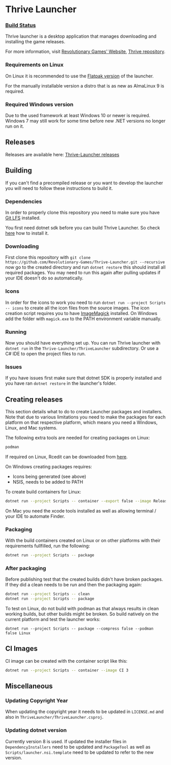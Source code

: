 Thrive Launcher
===============

### [Build Status](https://dev.revolutionarygamesstudio.com/ci/2)

Thrive launcher is a desktop application that manages downloading and
installing the game releases.

For more information, visit [Revolutionary Games' Website](http://revolutionarygamesstudio.com/), 
[Thrive repository](https://github.com/Revolutionary-Games/Thrive).



### Requirements on Linux

On Linux it is recommended to use the [Flatpak
version](https://flathub.org/apps/com.revolutionarygamesstudio.ThriveLauncher)
of the launcher.

For the manually installable version a distro that is as new as
AlmaLinux 9 is required.


### Required Windows version

Due to the used framework at least Windows 10 or newer is
required. Windows 7 may still work for some time before new .NET
versions no longer run on it.

Releases
--------

Releases are available here:
[Thrive-Launcher releases](https://github.com/Revolutionary-Games/Thrive-Launcher/releases)


Building
--------

If you can't find a precompiled release or you want to develop the
launcher you will need to follow these instructions to build it.

### Dependencies

In order to properly clone this repository you need to make sure you
have [Git LFS](https://git-lfs.github.com/) installed.

You first need dotnet sdk before you can build Thrive Launcher. So
check [here](https://dotnet.microsoft.com/en-us/download)
how to install it.

### Downloading

First clone this repository with `git clone
https://github.com/Revolutionary-Games/Thrive-Launcher.git --recursive` now go to
the created directory and run `dotnet restore` this should install all
required packages. You may need to run this again after pulling updates
if your IDE doesn't do so automatically.

### Icons

In order for the icons to work you need to run `dotnet run --project
Scripts -- icons` to create all the icon files from the source
images. The icon creation script requires you to have
[ImageMagick](https://www.imagemagick.org/) installed. On Windows add
the folder with `magick.exe` to the PATH environment variable
manually.

### Running

Now you should have everything set up. You can run Thrive launcher
with `dotnet run` in the `Thrive-Launcher/ThriveLauncher`
subdirectory. Or use a C# IDE to open the project files to run.

### Issues

If you have issues first make sure that dotnet SDK is properly
installed and you have ran `dotnet restore` in the launcher's folder.


Creating releases
-----------------

This section details what to do to create Launcher packages and
installers. Note that due to various limitations you need to make the
packages for each platform on that respective platform, which means
you need a Windows, Linux, and Mac systems.

The following extra tools are needed for creating packages on Linux:
```sh
podman
```

If required on Linux, Rcedit can be downloaded from
[here](https://github.com/electron/rcedit/releases).


On Windows creating packages requires:
- Icons being generated (see above)
- NSIS, needs to be added to PATH

To create build containers for Linux:

```sh
dotnet run --project Scripts -- container --export false --image ReleaseBuilder latest
```

On Mac you need the xcode tools installed as well as allowing
terminal / your IDE to automate Finder.

### Packaging

With the build containers created on Linux or on other platforms with
their requirements fullfilled, run the following:

```sh
dotnet run --project Scripts -- package
```

### After packaging

Before publishing test that the created builds didn't have broken
packages. If they did a clean needs to be run and then the packaging
again:
```sh
dotnet run --project Scripts -- clean
dotnet run --project Scripts -- package
```

To test on Linux, do not build with podman as that always results in
clean working builds, but other builds might be broken. So build
natively on the current platform and test the launcher works:
```
dotnet run --project Scripts -- package --compress false --podman false Linux
```

CI Images
---------

CI image can be created with the container script like this:

```sh
dotnet run --project Scripts -- container --image CI 3
```

Miscellaneous
-------------

### Updating Copyright Year

When updating the copyright year it needs to be updated in
`LICENSE.md` and also in `ThriveLauncher/ThriveLauncher.csproj`.

### Updating dotnet version

Currently version 8 is used. If updated the installer files in
`DependencyInstallers` need to be updated and `PackageTool` as well as
`Scripts/launcher.nsi.template` need to be updated to refer to the new version.
